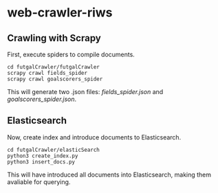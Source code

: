 # web-crawler-riws

## Crawling with Scrapy

First, execute spiders to compile documents.

```
cd futgalCrawler/futgalCrawler
scrapy crawl fields_spider
scrapy crawl goalscorers_spider
```

This will generate two .json files: _fields_spider.json_ and _goalscorers_spider.json_.

## Elasticsearch

Now, create index and introduce documents to Elasticsearch.

```
cd futgalCrawler/elasticSearch
python3 create_index.py
python3 insert_docs.py
```

This will have introduced all documents into Elasticsearch, making them avaliable for querying.
